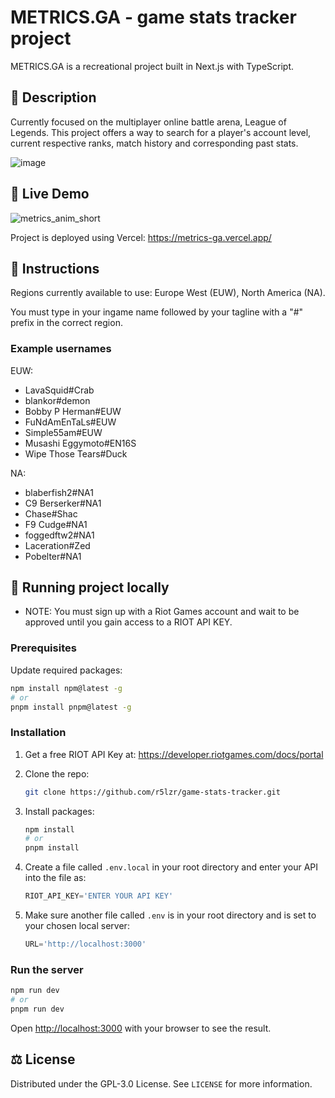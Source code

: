 # METRICS.GA - game stats tracker project

METRICS.GA is a recreational project built in Next.js with TypeScript.

## 📃 Description

Currently focused on the multiplayer online battle arena, League of Legends. This project offers a way to search for a player's account level, current respective ranks, match history and corresponding past stats.

![image](https://github.com/user-attachments/assets/7c849824-1af8-44a7-9fd7-bd0698ff9ae5)

## 🚀 Live Demo

![metrics_anim_short](https://github.com/user-attachments/assets/c7106a16-8391-4435-86e7-39e558219bae)

Project is deployed using Vercel: https://metrics-ga.vercel.app/

## 📝 Instructions

Regions currently available to use: Europe West (EUW), North America (NA).

You must type in your ingame name followed by your tagline with a "#" prefix in the correct region.

### Example usernames
EUW:
- LavaSquid#Crab
- blankor#demon
- Bobby P Herman#EUW
- FuNdAmEnTaLs#EUW
- Simple55am#EUW
- Musashi Eggymoto#EN16S
- Wipe Those Tears#Duck

NA:
- blaberfish2#NA1
- C9 Berserker#NA1
- Chase#Shac
- F9 Cudge#NA1
- foggedftw2#NA1
- Laceration#Zed
- Pobelter#NA1

## 🔧 Running project locally

- NOTE: You must sign up with a Riot Games account and wait to be approved until you gain access to a RIOT API KEY.

### Prerequisites
Update required packages:

```bash
npm install npm@latest -g
# or
pnpm install pnpm@latest -g
```
### Installation
1. Get a free RIOT API Key at: https://developer.riotgames.com/docs/portal

2. Clone the repo:
   ```sh
   git clone https://github.com/r5lzr/game-stats-tracker.git
   ```
3. Install packages:
   ```sh
   npm install
   # or
   pnpm install
   ```
4. Create a file called `.env.local` in your root directory and enter your API into the file as:
   ```js
   RIOT_API_KEY='ENTER YOUR API KEY'
   ```
5. Make sure another file called `.env` is in your root directory and is set to your chosen local server:
   ```js
   URL='http://localhost:3000'
   ```
### Run the server

```bash
npm run dev
# or
pnpm run dev
```

Open [http://localhost:3000](http://localhost:3000) with your browser to see the result.

## ⚖ License

Distributed under the GPL-3.0 License. See `LICENSE` for more information.
